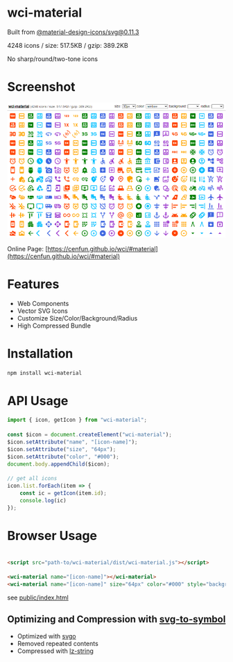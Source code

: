 # wci-material
Built from [@material-design-icons/svg@0.11.3](https://github.com/marella/material-design-icons)  

4248 icons / size: 517.5KB / gzip: 389.2KB  

No sharp/round/two-tone icons

# Screenshot
![screenshot](public/screenshot.png)

Online Page: [https://cenfun.github.io/wci/#material](https://cenfun.github.io/wci/#material)

# Features
* Web Components
* Vector SVG Icons 
* Customize Size/Color/Background/Radius
* High Compressed Bundle
# Installation
```sh
npm install wci-material
```
# API Usage
```js
import { icon, getIcon } from "wci-material";

const $icon = document.createElement("wci-material");
$icon.setAttribute("name", "[icon-name]");
$icon.setAttribute("size", "64px");
$icon.setAttribute("color", "#000");
document.body.appendChild($icon);

// get all icons
icon.list.forEach(item => {
    const ic = getIcon(item.id);
    console.log(ic)
});
```
# Browser Usage
```html

<script src="path-to/wci-material/dist/wci-material.js"></script>

<wci-material name="[icon-name]"></wci-material>
<wci-material name="[icon-name]" size="64px" color="#000" style="background:#f5f5f5;"></wci-material>
```
see [public/index.html](public/index.html)

## Optimizing and Compression with [svg-to-symbol](https://github.com/cenfun/svg-to-symbol)
* Optimized with [svgo](https://github.com/svg/svgo)
* Removed repeated contents
* Compressed with [lz-string](https://github.com/pieroxy/lz-string)